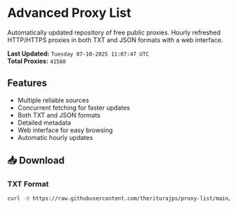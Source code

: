 # Advanced Proxy List

Automatically updated repository of free public proxies. Hourly refreshed HTTP/HTTPS proxies in both TXT and JSON formats with a web interface.

**Last Updated:** `Tuesday 07-10-2025 11:07:47 UTC`  
**Total Proxies:** `41560`

## Features
- Multiple reliable sources
- Concurrent fetching for faster updates
- Both TXT and JSON formats
- Detailed metadata
- Web interface for easy browsing
- Automatic hourly updates

## 📥 Download

### TXT Format
```bash
curl -O https://raw.githubusercontent.com/theriturajps/proxy-list/main/proxies.txt